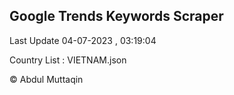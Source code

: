 

## Google Trends Keywords Scraper 
 
Last Update 04-07-2023 , 03:19:04

Country List :
VIETNAM.json



© Abdul Muttaqin 

